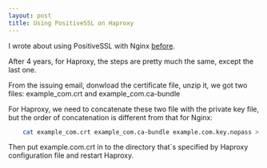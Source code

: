 ```yaml
---
layout: post
title: Using PositiveSSL on Haproxy
---
```


I wrote about using PositiveSSL with Nginx [before](http://blog.wensheng.org/2012/03/using-namecheap-ssl-with-nginx.html).

After 4 years, for Haproxy, the steps are pretty much the same, except the last one.

From the issuing email, donwload the certificate file, unzip it, we got two files:
example_com.crt and example_com.ca-bundle

For Haproxy, we need to concatenate these two file with the private key file, but the order of concatenation is different from that for Nginx:

```bash
    cat example_com.crt example_com.ca-bundle example.com.key.nopass > example.com.crt
```

Then put example.com.crt in to the directory that`s specified by Haproxy configuration file and restart Haproxy.
